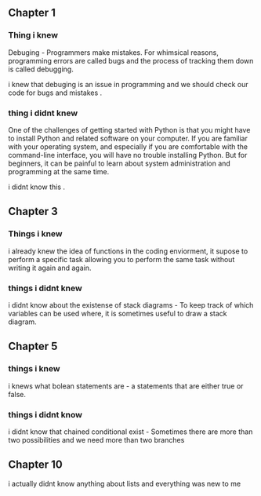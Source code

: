 ## Chapter 1 
###  Thing i knew 
Debuging - Programmers make mistakes. For whimsical reasons, programming errors are called bugs and the process of tracking them down is called debugging.

i knew that debuging is an issue in programming and we should check our code for bugs and mistakes .

### thing i didnt knew 
One of the challenges of getting started with Python is that you might have to install Python and related software on your computer. If you are familiar with your operating system, and especially if you are comfortable with the command-line interface, you will have no trouble installing Python. But for beginners, it can be painful to learn about system administration and programming at the same time.

i didnt know this . 

## Chapter 3 

### Things i knew 
i already knew the idea of functions in the coding enviorment, it supose to perform a specific task allowing you to perform the same task without writing it again and again. 

### things i didnt knew 

i didnt know about the existense of stack diagrams - To keep track of which variables can be used where, it is sometimes useful to draw a stack diagram.

## Chapter 5 

### things i knew 
i knews what bolean statements are  - a statements that are either true or false. 

### things i didnt know 

i didnt know that chained conditional exist - Sometimes there are more than two possibilities and we need more than two branches


## Chapter 10 

i actually didnt know anything about lists and everything was new to me

